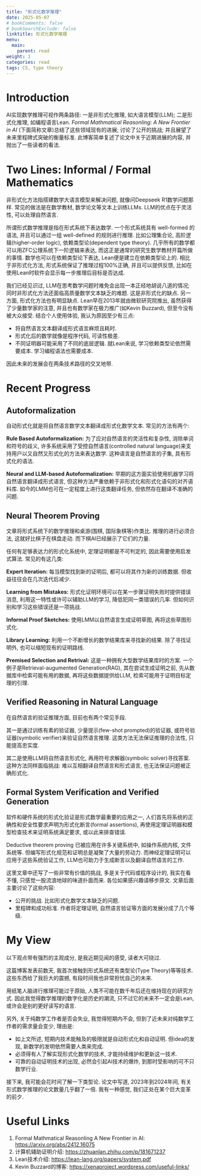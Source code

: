 ```yaml
---
title: "形式化数学推理"
date: 2025-05-07
# bookComments: false
# bookSearchExclude: false
linktitle: 形式化数学推理
menu:
  main:
    parent: read
weight: 1
categories: read
tags: CS, type theory
---
```


# Introduction
AI实现数学推理可视作两条路径: 一是非形式化推理, 如大语言模型(LLM); 二是形式化推理, 如编程语言Lean. _Formal Mathmatical Reasonling: A New Frontier in AI_ (下面简称文章)总结了这些领域现有的进展; 讨论了公开的挑战; 并且展望了未来里程碑式突破的衡量标准. 此博客简单复述了论文中关于近期进展的内容, 并抛出了一些读者的看法.

# Two Lines: Informal / Formal Mathematics
非形式化方法指搭建数学大语言模型来解决问题, 就像问Deepseek R1数学问题那样. 常见的做法是在数学教材, 数学论文等文本上训练LLMs. LLM的优点在于灵活性, 可以处理自然语言.

所谓形式数学推理是指在形式系统下表达数学. 一个形式系统具有 well-formed 的语法, 并且可以通过一组 well-defined 的规则进行推理. 比如公理集合论, 高阶逻辑(higher-order logic), 依赖类型论(dependent type theory). 几乎所有的数学都可以用ZFC公理系统下一阶逻辑来表达, 而这正是通常的研究生数学教材开篇所做的事情. 数学也可以在依赖类型论下表达, Lean便是建立在依赖类型论上的. 相比于非形式化方法, 形式系统保证了推理过程100%正确, 并且可以提供反馈, 比如在使用Lean时软件会显示每一步推理后目标是否达成. 

我们已经见识过, LLM在思考数学问题时难免会出现一本正经地胡说八道的情况; 同时非形式化方法还面临高质量数学文本缺乏的难题. 这是非形式化的缺点. 另一方面, 形式化方法也有明显缺点. Lean早在2013年就由微软研究院推出, 虽然获得了少量数学家的注意, 并且也有数学家在极力推广(如Kevin Buzzard), 但至今没有被大众接受. 结合个人使用体验, 我认为原因至少有三点:

- 将自然语言文本翻译成形式语言麻烦且耗时.
- 形式化后的数学就像是程序代码, 可读性极差.
- 不同证明器可能采用了不同的底层逻辑. 就Lean来说, 学习依赖类型论依然需要成本. 学习编程语法也需要成本.

因此未来的发展会在两条技术路径的交叉地带.

# Recent Progress

## Autoformalization

自动形式化就是将自然语言数学文本翻译成形式化数学文本. 常见的方法有两个:

__Rule Based Autoformalization:__ 为了应对自然语言的灵活性和复杂性, 消除单词和符号的歧义, 许多系统采用了受控自然语言(controlled natural language)来支持用户以又自然又形式化的方法来表达数学. 这种语言是自然语言的子集, 具有形式化的语法. 

__Neural and LLM-based Autoformalization:__ 早期的这方面实验使用机器学习将自然语言翻译成形式语言, 但这种方法严重依赖于非形式化和形式化语句的对齐语料库. 如今的LMM也可在一定程度上进行这类翻译任务, 但依然存在翻译不准确的问题.

## Neural Theorem Proving

文章将形式系统下的数学推理和桌游(围棋, 国际象棋等)作类比. 推理的进行必须合法, 这就好比棋子在棋盘走动. 而下棋AI已经展示了它们的力量. 

任何有足够表达力的形式化系统中, 定理证明都是不可判定的, 因此需要使用启发式算法. 常见的有这几类:

__Expert Iteration:__ 每当模型找到新的证明后, 都可以将其作为新的训练数据. 但收益往往会在几次迭代后减少.

__Learning from Mistakes:__ 形式化证明环境可以在某一步骤证明失败时提供错误消息, 利用这一特性或许可以辅助LLM的学习, 降低犯同一类错误的几率. 但如何识别和学习这些错误还是一项挑战.

__Informal Proof Sketches:__ 使用LMM以自然语言生成证明草图, 再将这些草图形式化. 

__Library Learning:__ 利用一个不断增长的数学结果库来寻找新的结果. 除了寻找证明外, 也可以缩短现有的证明路线.

__Premised Selection and Retrival:__ 这是一种拥有大型数学结果库时的方案. 一个例子是Retrieval-augumented Generation(RAG), 其在尝试生成证明之前, 先从数据库中检索可能有用的数据, 再将这些数据提供给LLM, 检索可能用于证明目标定理的引理.

## Verified Reasoning in Natural Language

在自然语言的验证推理方面, 目前也有两个常见手段. 

其一是通过训练有素的验证器, 少量提示(few-shot prompted)的验证器, 或符号验证器(symbolic verifier)来验证自然语言推理. 这类方法无法保证推理的合法性, 只能提高忠实度.

其二是使用LLM将自然语言形式化, 再用符号求解器(symbolic solver)寻找答案. 这种方法同样面临挑战: 难以互相翻译自然语言和形式语言, 也无法保证问题被正确形式化.

## Formal System Verification and Verified Generation

软件和硬件系统的形式化验证是形式数学最重要的应用之一, 人们首先将系统的正确性和安全性要求声明为形式化断言(formal assertions), 再使用定理证明器和模型检查技术来证明系统满足要求, 或以此来排查错误.

Deductive theorem proving 已被应用在许多关键系统中, 如操作系统内核, 文件系统等. 但编写形式化规范和证明总是凝聚了大量的劳动力. 而神经定理证明可以应用于这些系统验证工作, LLM也可助力于生成断言以及翻译自然语言的工作.

这里文章中还写了一些非常有价值的挑战, 多是关于代码或程序设计的, 我实在看不懂, 只感觉一股流浪地球的味道扑面而来. 各位如果感兴趣请移步原文. 文章后面主要讨论了这些内容:

- 公开的挑战. 比如形式化数学文本缺乏的问题.
- 里程碑和成功标准. 作者将定理证明, 自然语言验证等方面的发展分成了几个等级.



# My View

以下观点带有强烈的主观成分, 是我近期见闻的感受, 读者大可绕过. 

这篇博客发表前数天, 我首次接触到形式系统还有类型论(Type Theory)等等技术. 这些东西给了我巨大的震撼, 有段时间我也非常担忧自己的未来.

<!--
数学是一个诞生于人类自然语言的事物, 数学的运转依赖于符号学系统本身的运转. 似乎很多人认为数学符号脱离于自然语言, 还认为公式反映了宇宙的本质. 其实不然. 所有的数学符号都可完全展开为自然语言来描述, 为了感觉到这一点, 不妨从头开始翻阅一本数学书, 然后去解释书中出现的任何符号. 数学公式和现实有对应, 并不是数学描述了宇宙的本质, 而是你我口中的宇宙也是被自然语言构建起来的. 语言, 构成了我们理性认识的全部. 数学是自然语言的子集, 数学的有效来源于明确的推理规则.

我从很久前就开始思考, 有没有可能能将数学全部规范化, 数字化, 让其能像程序一样运行. 比如当我给定了所需公理, 程序能自动根据我给出的条件, 计算出所有可行的结果. 直到我遇到Lean, 形式化数学, 我发现这已经非常接近我的幻想. 不过现有的技术无法实现略微复杂的自动证明. 有一个瞬间我觉得自己看到了数学的未来, 于是才开始搜索相关论文, 最后产生了这篇博客.
-->

用纸笔人脑进行推理可能过于原始, 人类不可能在数千年后还在维持现在的研究方式. 因此我觉得数学推理的数字化是历史的潮流, 只不过它的未来不一定会是Lean, 或许会是别的更好读写的语言. 

另外, 关于纯数学工作者是否会失业, 我觉得短期内不会, 但到了近未来对纯数学工作者的需求量会变少, 理由是:

- 如上文所述, 短期内技术能触及的极限就是自动形式化和自动证明. 但idea的发现, 新数学的发明依然需要人类来完成. 
- 必须得有人了解实现形式化数学的技术, 才能持续维护和更新这一技术.
- 可靠的自动证明技术的出现, 必然会引起AI技术的爆炸, 到那时受影响的可不只数学行业.

接下来, 我可能会花时间了解一下类型论. 论文中写道, 2023年到2024年间, 有关形式数学推理的论文数量几乎翻了一倍. 我有一种感觉, 我们正处在某个巨大变革的前夕.



# Useful Links
1. Formal Mathmatical Reasonling A New Frontier in AI: https://arxiv.org/abs/2412.16075
2. 计算机辅助证明介绍: https://zhuanlan.zhihu.com/p/181671237
3. Lean技术介绍: https://lean-lang.org/papers/system.pdf
4. Kevin Buzzard的博客: https://xenaproject.wordpress.com/useful-links/
